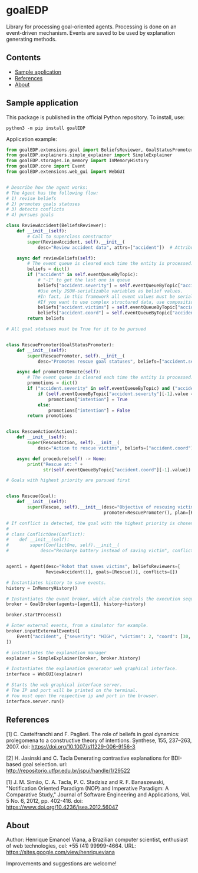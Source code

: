 # goalEDP

Library for processing goal-oriented agents. Processing is done on an
event-driven mechanism. Events are saved to be used by explanation generating
methods.

## Contents

- [Sample application](#sample-application)
- [References](#references)
- [About](#about)

## Sample application

This package is published in the official Python repository. To install, use:

```
python3 -m pip install goalEDP
```

Application example:

```python
from goalEDP.extensions.goal import BeliefsReviewer, GoalStatusPromoter, Goal, Action, Agent, GoalBroker, Conflict
from goalEDP.explainers.simple_explainer import SimpleExplainer
from goalEDP.storages.in_memory import InMemoryHistory
from goalEDP.core import Event
from goalEDP.extensions.web_gui import WebGUI


# Describe how the agent works:
# The Agent has the following flow:
# 1) revise beliefs
# 2) promotes goals statuses
# 3) detects conflicts
# 4) pursues goals

class ReviewAccident(BeliefsReviewer):
    def __init__(self):
        # Call to superclass constructor
        super(ReviewAccident, self).__init__(
            desc="Review accident data", attrs=["accident"])  # Attributes can be external events, inputted or not by a simulator. They can also be events that represent communication between agents.

    async def reviewBeliefs(self):
        # The event queue is cleared each time the entity is processed. Maybe you want to save the beliefs in an object variable.
        beliefs = dict()
        if ("accident" in self.eventQueueByTopic):
            # "-1" to get the last one in queue
            beliefs["accident.severity"] = self.eventQueueByTopic["accident"][-1].value["severity"]
            #Use only JSON-serializable variables as belief values.
            #In fact, in this framework all event values ​​must be serializable to JSON.
            #If you want to use complex structured data, use compositions with Python's dict structure.
            beliefs["accident.victims"] = self.eventQueueByTopic["accident"][-1].value["victims"]
            beliefs["accident.coord"] = self.eventQueueByTopic["accident"][-1].value["coord"]
        return beliefs

# All goal statuses must be True for it to be pursued


class RescuePromoter(GoalStatusPromoter):
    def __init__(self):
        super(RescuePromoter, self).__init__(
            desc="Promotes rescue goal statuses", beliefs=["accident.severity", "accident.victims"], promotionNames=["intention"])

    async def promoteOrDemote(self):
        # The event queue is cleared each time the entity is processed. Maybe you want to save the promotions in an object variable.
        promotions = dict()
        if ("accident.severity" in self.eventQueueByTopic) and ("accident.victims" in self.eventQueueByTopic):
            if (self.eventQueueByTopic["accident.severity"][-1].value == "HIGH") and (self.eventQueueByTopic["accident.victims"][-1].value >= 2):
                promotions["intention"] = True
            else:
                promotions["intention"] = False
        return promotions


class RescueAction(Action):
    def __init__(self):
        super(RescueAction, self).__init__(
            desc="Action to rescue victims", beliefs=["accident.coord"])

    async def procedure(self) -> None:
        print("Rescue at: " +
              str(self.eventQueueByTopic["accident.coord"][-1].value))

# Goals with highest priority are pursued first


class Rescue(Goal):
    def __init__(self):
        super(Rescue, self).__init__(desc="Objective of rescuing victims of serious accidents",
                                     promoter=RescuePromoter(), plan=[RescueAction()], priority=0)

# If conflict is detected, the goal with the highest priority is chosen, with the others discarded.
#
# class ConflictOne(Conflict):
#    def __init__(self):
#        super(ConflictOne, self).__init__(
#            desc="Recharge battery instead of saving victim", conflictingGoals=[goalInstance1, goalInstance2])


agent1 = Agent(desc="Robot that saves victims", beliefsReviewers=[
               ReviewAccident()], goals=[Rescue()], conflicts=[])

# Instantiates history to save events.
history = InMemoryHistory()

# Instantiates the event broker, which also controls the execution sequence
broker = GoalBroker(agents=[agent1], history=history)

broker.startProcess()

# Enter external events, from a simulator for example.
broker.inputExternalEvents([
    Event("accident", {"severity": "HIGH", "victims": 2, "coord": [30, 40]})
])

# instantiates the explanation manager
explainer = SimpleExplainer(broker, broker.history)

# Instantiates the explanation generator web graphical interface.
interface = WebGUI(explainer)

# Starts the web graphical interface server.
# The IP and port will be printed on the terminal.
# You must open the respective ip and port in the browser.
interface.server.run()
```

## References

<a id="1">[1]</a> C. Castelfranchi and F. Paglieri. The role of beliefs in goal
dynamics: prolegomena to a constructive theory of intentions. Synthese, 155,
237–263, 2007. doi: https://doi.org/10.1007/s11229-006-9156-3

<a id="2">[2]</a> H. Jasinski and C. Tacla Denerating contrastive explanations
for BDI-based goal selection. url:
http://repositorio.utfpr.edu.br/jspui/handle/1/29522

<a id="3">[1]</a> J. M. Simão, C. A. Tacla, P. C. Stadzisz and R. F.
Banaszewski, "Notification Oriented Paradigm (NOP) and Imperative Paradigm: A
Comparative Study," Journal of Software Engineering and Applications, Vol. 5 No.
6, 2012, pp. 402-416. doi: https://www.doi.org/10.4236/jsea.2012.56047

## About

Author: Henrique Emanoel Viana, a Brazilian computer scientist, enthusiast of
web technologies, cel: +55 (41) 99999-4664. URL:
https://sites.google.com/view/henriqueviana

Improvements and suggestions are welcome!
